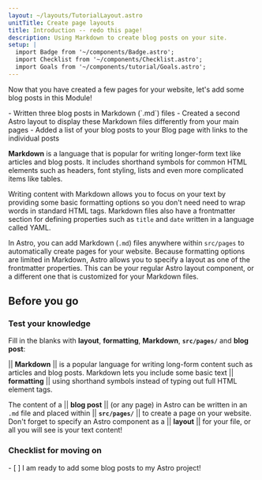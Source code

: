 ```yaml
---
layout: ~/layouts/TutorialLayout.astro
unitTitle: Create page layouts
title: Introduction -- redo this page!
description: Using Markdown to create blog posts on your site.
setup: |
  import Badge from '~/components/Badge.astro';
  import Checklist from '~/components/Checklist.astro';
  import Goals from '~/components/tutorial/Goals.astro';
---
```

Now that you have created a few pages for your website, let's add some blog posts in this Module!

<Goals>
  - Written three blog posts in Markdown (`.md`) files
  - Created a second Astro layout to display these Markdown files differently from your main pages
  - Added a list of your blog posts to your Blog page with links to the individual posts
</Goals>

**Markdown** is a language that is popular for writing longer-form text like articles and blog posts. It includes shorthand symbols for common HTML elements such as headers, font styling, lists and even more complicated items like tables. 

Writing content with Markdown allows you to focus on your text by providing some basic formatting options so you don't need need to wrap words in standard HTML tags. Markdown files also have a frontmatter section for defining properties such as `title` and `date` written in a language called YAML.

In Astro, you can add Markdown (`.md`) files anywhere within `src/pages` to automatically create pages for your website. Because formatting options are limited in Markdown, Astro allows you to specify a layout as one of the frontmatter properties. This can be your regular Astro layout component, or a different one that is customized for your Markdown files.

## Before you go

### Test your knowledge

Fill in the blanks with **layout**, **formatting**, **Markdown**, **`src/pages/`** and **blog post**:

|| **Markdown** || is a popular language for writing long-form content such as articles and blog posts. Markdown lets you include some basic text || **formatting** || using shorthand symbols instead of typing out full HTML element tags. 

The content of a || **blog post** || (or any page) in Astro can be written in an `.md` file and placed within || **`src/pages/`** || to create a page on your website. Don't forget to specify an Astro component as a || **layout** || for your file, or all you will see is your text content! 


### Checklist for moving on

<Checklist key="markdown">
- [ ] I am ready to add some blog posts to my Astro project!
</Checklist>
